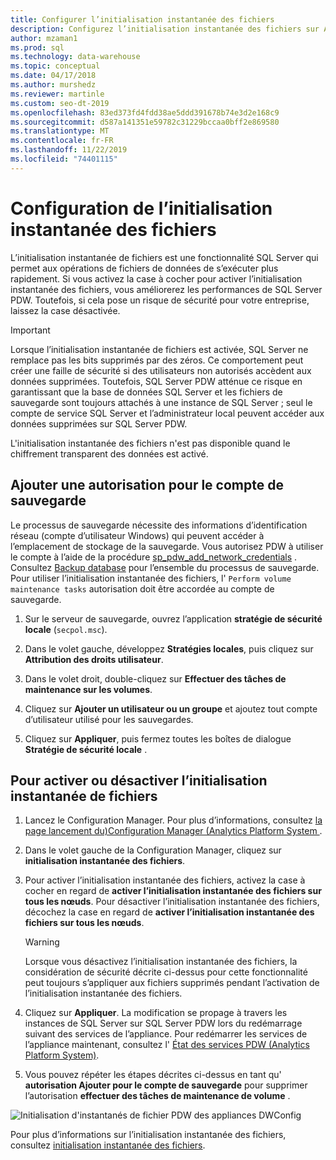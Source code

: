 ```yaml
---
title: Configurer l’initialisation instantanée des fichiers
description: Configurez l’initialisation instantanée des fichiers sur Analytics Platform System. L’initialisation instantanée de fichiers est une fonctionnalité SQL Server qui permet aux opérations de fichiers de données de s’exécuter plus rapidement.
author: mzaman1
ms.prod: sql
ms.technology: data-warehouse
ms.topic: conceptual
ms.date: 04/17/2018
ms.author: murshedz
ms.reviewer: martinle
ms.custom: seo-dt-2019
ms.openlocfilehash: 83ed373fd4fdd38ae5ddd391678b74e3d2e168c9
ms.sourcegitcommit: d587a141351e59782c31229bccaa0bff2e869580
ms.translationtype: MT
ms.contentlocale: fr-FR
ms.lasthandoff: 11/22/2019
ms.locfileid: "74401115"
---
```

# <a name="instant-file-initialization-configuration"></a>Configuration de l’initialisation instantanée des fichiers
L’initialisation instantanée de fichiers est une fonctionnalité SQL Server qui permet aux opérations de fichiers de données de s’exécuter plus rapidement. Si vous activez la case à cocher pour activer l’initialisation instantanée des fichiers, vous améliorerez les performances de SQL Server PDW. Toutefois, si cela pose un risque de sécurité pour votre entreprise, laissez la case désactivée.  
  
> [!IMPORTANT]  
> Lorsque l’initialisation instantanée de fichiers est activée, SQL Server ne remplace pas les bits supprimés par des zéros.  Ce comportement peut créer une faille de sécurité si des utilisateurs non autorisés accèdent aux données supprimées. Toutefois, SQL Server PDW atténue ce risque en garantissant que la base de données SQL Server et les fichiers de sauvegarde sont toujours attachés à une instance de SQL Server ; seul le compte de service SQL Server et l’administrateur local peuvent accéder aux données supprimées sur SQL Server PDW.  
  
L'initialisation instantanée des fichiers n'est pas disponible quand le chiffrement transparent des données est activé.  
  
## <a name="add-permission-for-the-backup-account"></a>Ajouter une autorisation pour le compte de sauvegarde  
Le processus de sauvegarde nécessite des informations d’identification réseau (compte d’utilisateur Windows) qui peuvent accéder à l’emplacement de stockage de la sauvegarde. Vous autorisez PDW à utiliser le compte à l’aide de la procédure [sp_pdw_add_network_credentials](../relational-databases/system-stored-procedures/sp-pdw-add-network-credentials-sql-data-warehouse.md) . Consultez [Backup database](../t-sql/statements/backup-database-parallel-data-warehouse.md) pour l’ensemble du processus de sauvegarde. Pour utiliser l’initialisation instantanée des fichiers, l' `Perform volume maintenance tasks` autorisation doit être accordée au compte de sauvegarde.  
  
1.  Sur le serveur de sauvegarde, ouvrez l’application **stratégie de sécurité locale** (`secpol.msc`).  
  
2.  Dans le volet gauche, développez **Stratégies locales**, puis cliquez sur **Attribution des droits utilisateur**.  
  
3.  Dans le volet droit, double-cliquez sur **Effectuer des tâches de maintenance sur les volumes**.  
  
4.  Cliquez sur **Ajouter un utilisateur ou un groupe** et ajoutez tout compte d’utilisateur utilisé pour les sauvegardes.  
  
5.  Cliquez sur **Appliquer**, puis fermez toutes les boîtes de dialogue **Stratégie de sécurité locale** .  
  
## <a name="to-turn-instant-file-initialization-on-or-off"></a>Pour activer ou désactiver l’initialisation instantanée de fichiers  
  
1.  Lancez le Configuration Manager. Pour plus d’informations, consultez [la page lancement du&#41;Configuration Manager &#40;Analytics Platform System ](launch-the-configuration-manager.md).  
  
2.  Dans le volet gauche de la Configuration Manager, cliquez sur **initialisation instantanée des fichiers**.  
  
3.  Pour activer l’initialisation instantanée des fichiers, activez la case à cocher en regard de **activer l’initialisation instantanée des fichiers sur tous les nœuds**. Pour désactiver l’initialisation instantanée des fichiers, décochez la case en regard de **activer l’initialisation instantanée des fichiers sur tous les nœuds**.  
  
    > [!WARNING]  
    > Lorsque vous désactivez l’initialisation instantanée des fichiers, la considération de sécurité décrite ci-dessus pour cette fonctionnalité peut toujours s’appliquer aux fichiers supprimés pendant l’activation de l’initialisation instantanée des fichiers.  
  
4.  Cliquez sur **Appliquer**. La modification se propage à travers les instances de SQL Server sur SQL Server PDW lors du redémarrage suivant des services de l’appliance. Pour redémarrer les services de l’appliance maintenant, consultez l' [État des services PDW &#40;Analytics Platform System&#41;](pdw-services-status.md).  
  
5.  Vous pouvez répéter les étapes décrites ci-dessus en tant qu' **autorisation Ajouter pour le compte de sauvegarde** pour supprimer l’autorisation **effectuer des tâches de maintenance de volume** .  
  
![Initialisation d'instantanés de fichier PDW des appliances DWConfig](./media/instant-file-initialization-configuration/SQL_Server_PDW_DWConfig_ApplPDWInstant.png "SQL_Server_PDW_DWConfig_ApplPDWInstant")  
  
Pour plus d’informations sur l’initialisation instantanée des fichiers, consultez [initialisation instantanée des fichiers](https://technet.microsoft.com/library/ms175935(v=SQL.105).aspx).  
  
